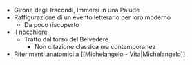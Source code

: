 - Girone degli Iracondi, Immersi in una Palude
- Raffigurazione di un evento letterario per loro moderno
	- Da poco riscoperto
- Il nocchiere
	- Tratto dal torso del Belvedere
		- Non citazione classica ma contemporanea
- Riferimenti anatomici a [[Michelangelo - Vita|Michelangelo]]
